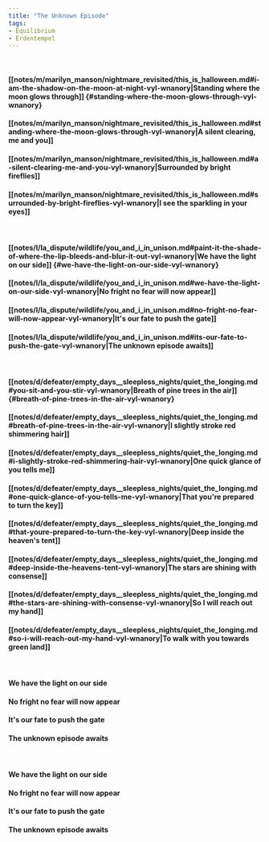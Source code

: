 ```yaml
---
title: "The Unknown Episode"
tags:
- Equilibrium
- Erdentempel
---
```

&nbsp;
#### [[notes/m/marilyn_manson/nightmare_revisited/this_is_halloween.md#i-am-the-shadow-on-the-moon-at-night-vyl-wnanory|Standing where the moon glows through]] {#standing-where-the-moon-glows-through-vyl-wnanory}
#### [[notes/m/marilyn_manson/nightmare_revisited/this_is_halloween.md#standing-where-the-moon-glows-through-vyl-wnanory|A silent clearing, me and you]]
#### [[notes/m/marilyn_manson/nightmare_revisited/this_is_halloween.md#a-silent-clearing-me-and-you-vyl-wnanory|Surrounded by bright fireflies]]
#### [[notes/m/marilyn_manson/nightmare_revisited/this_is_halloween.md#surrounded-by-bright-fireflies-vyl-wnanory|I see the sparkling in your eyes]]
&nbsp;
#### [[notes/l/la_dispute/wildlife/you_and_i_in_unison.md#paint-it-the-shade-of-where-the-lip-bleeds-and-blur-it-out-vyl-wnanory|We have the light on our side]] {#we-have-the-light-on-our-side-vyl-wnanory}
#### [[notes/l/la_dispute/wildlife/you_and_i_in_unison.md#we-have-the-light-on-our-side-vyl-wnanory|No fright no fear will now appear]]
#### [[notes/l/la_dispute/wildlife/you_and_i_in_unison.md#no-fright-no-fear-will-now-appear-vyl-wnanory|It's our fate to push the gate]]
#### [[notes/l/la_dispute/wildlife/you_and_i_in_unison.md#its-our-fate-to-push-the-gate-vyl-wnanory|The unknown episode awaits]]
&nbsp;
#### [[notes/d/defeater/empty_days__sleepless_nights/quiet_the_longing.md#you-sit-and-you-stir-vyl-wnanory|Breath of pine trees in the air]] {#breath-of-pine-trees-in-the-air-vyl-wnanory}
#### [[notes/d/defeater/empty_days__sleepless_nights/quiet_the_longing.md#breath-of-pine-trees-in-the-air-vyl-wnanory|I slightly stroke red shimmering hair]]
#### [[notes/d/defeater/empty_days__sleepless_nights/quiet_the_longing.md#i-slightly-stroke-red-shimmering-hair-vyl-wnanory|One quick glance of you tells me]]
#### [[notes/d/defeater/empty_days__sleepless_nights/quiet_the_longing.md#one-quick-glance-of-you-tells-me-vyl-wnanory|That you're prepared to turn the key]]
#### [[notes/d/defeater/empty_days__sleepless_nights/quiet_the_longing.md#that-youre-prepared-to-turn-the-key-vyl-wnanory|Deep inside the heaven's tent]]
#### [[notes/d/defeater/empty_days__sleepless_nights/quiet_the_longing.md#deep-inside-the-heavens-tent-vyl-wnanory|The stars are shining with consense]]
#### [[notes/d/defeater/empty_days__sleepless_nights/quiet_the_longing.md#the-stars-are-shining-with-consense-vyl-wnanory|So I will reach out my hand]]
#### [[notes/d/defeater/empty_days__sleepless_nights/quiet_the_longing.md#so-i-will-reach-out-my-hand-vyl-wnanory|To walk with you towards green land]]
&nbsp;
#### We have the light on our side
#### No fright no fear will now appear
#### It's our fate to push the gate
#### The unknown episode awaits
&nbsp;
#### We have the light on our side
#### No fright no fear will now appear
#### It's our fate to push the gate
#### The unknown episode awaits
